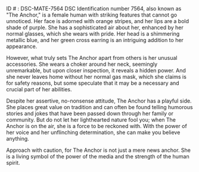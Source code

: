 ID # : DSC-MATE-7564
DSC Identification number 7564, also known as "The Anchor," is a female human with striking features that cannot go unnoticed. Her face is adorned with orange stripes, and her lips are a bold shade of purple. She has a sophisticated air about her, enhanced by her normal glasses, which she wears with pride. Her head is a shimmering metallic blue, and her green cross earring is an intriguing addition to her appearance. 

However, what truly sets The Anchor apart from others is her unusual accessories. She wears a choker around her neck, seemingly unremarkable, but upon closer inspection, it reveals a hidden power. And she never leaves home without her normal gas mask, which she claims is for safety reasons, but some speculate that it may be a necessary and crucial part of her abilities. 

Despite her assertive, no-nonsense attitude, The Anchor has a playful side. She places great value on tradition and can often be found telling humorous stories and jokes that have been passed down through her family or community. But do not let her lighthearted nature fool you; when The Anchor is on the air, she is a force to be reckoned with. With the power of her voice and her unflinching determination, she can make you believe anything. 

Approach with caution, for The Anchor is not just a mere news anchor. She is a living symbol of the power of the media and the strength of the human spirit.